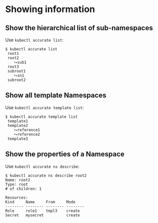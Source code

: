 # Showing information

## Show the hierarchical list of sub-namespaces

Use `kubectl accurate list`:

```console
$ kubectl accurate list
 root1
 root2
    ⮡sub1
 root3
 subroot1
    ⮡sn1
 subroot2
```

## Show all template Namespaces

Use `kubectl accurate template list`:

```console
$ kubectl accurate template list
 template1
 template2
    ⮡reference1
    ⮡reference2
 template3
```

## Show the properties of a Namespace

Use `kubectl accurate ns describe`:

```console
$ kubectl accurate ns describe root2
Name: root2
Type: root
# of children: 1

Resources:
Kind     Name     From     Mode
-------- -------- -------- --------
Role     role1    tmpl3    create
Secret   mysecret          create
```
